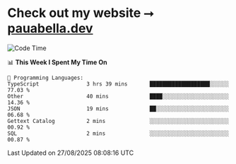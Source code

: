 # Check out my website ⭢ [pauabella.dev](https://pauabella.dev)

<!--START_SECTION:waka-->
![Code Time](http://img.shields.io/badge/Code%20Time-4%2C718%20hrs%2036%20mins-blue)

📊 **This Week I Spent My Time On** 

```text
💬 Programming Languages: 
TypeScript               3 hrs 39 mins       ███████████████████░░░░░░   77.03 % 
Other                    40 mins             ████░░░░░░░░░░░░░░░░░░░░░   14.36 % 
JSON                     19 mins             ██░░░░░░░░░░░░░░░░░░░░░░░   06.68 % 
Gettext Catalog          2 mins              ░░░░░░░░░░░░░░░░░░░░░░░░░   00.92 % 
SQL                      2 mins              ░░░░░░░░░░░░░░░░░░░░░░░░░   00.87 % 
```


 Last Updated on 27/08/2025 08:08:16 UTC
<!--END_SECTION:waka-->
